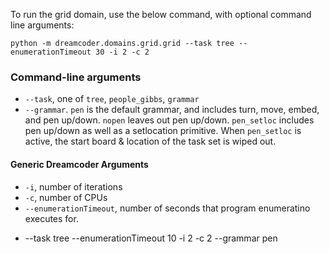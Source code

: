 
To run the grid domain, use the below command, with optional command line arguments:
```
python -m dreamcoder.domains.grid.grid --task tree --enumerationTimeout 30 -i 2 -c 2
```

### Command-line arguments
* `--task`, one of `tree`, `people_gibbs`, `grammar`
* `--grammar`. `pen` is the default grammar, and includes turn, move, embed, and pen up/down. `nopen` leaves out pen up/down. `pen_setloc` includes pen up/down as well as a setlocation primitive. When `pen_setloc` is active, the start board & location of the task set is wiped out.

#### Generic Dreamcoder Arguments
* `-i`, number of iterations
* `-c`, number of CPUs
* `--enumerationTimeout`, number of seconds that program enumeratino executes for.

-   --task tree --enumerationTimeout 10 -i 2 -c 2 --grammar pen
